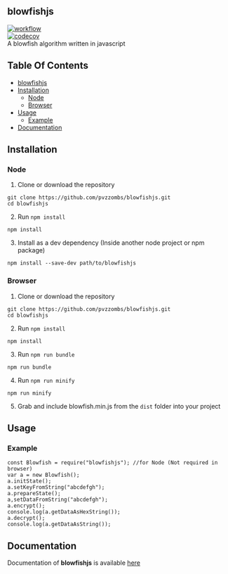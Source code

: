 ## blowfishjs
[![workflow](https://github.com/pvzzombs/blowfishjs/actions/workflows/node.js.yml/badge.svg)](https://github.com/pvzzombs/blowfishjs/actions)  
[![codecov](https://codecov.io/gh/pvzzombs/blowfishjs/graph/badge.svg?token=ls54UCvAE0)](https://codecov.io/gh/pvzzombs/blowfishjs)  
A blowfish algorithm written in javascript

<!-- omit in toc -->
## Table Of Contents
- [blowfishjs](#blowfishjs)
- [Installation](#installation)
  - [Node](#node)
  - [Browser](#browser)
- [Usage](#usage)
  - [Example](#example)
- [Documentation](#documentation)

## Installation
### Node
1. Clone or download the repository
```
git clone https://github.com/pvzzombs/blowfishjs.git
cd blowfishjs
```
2. Run `npm install`
```
npm install
```
3. Install as a dev dependency (Inside another node project or npm package)  
```
npm install --save-dev path/to/blowfishjs
```
### Browser
1. Clone or download the repository
```
git clone https://github.com/pvzzombs/blowfishjs.git
cd blowfishjs
```
2. Run `npm install`
```
npm install
```
3. Run `npm run bundle`
```
npm run bundle
```
4. Run `npm run minify`
```
npm run minify
```
5. Grab and include blowfish.min.js from the `dist` folder into your project

## Usage
### Example
```
const Blowfish = require("blowfishjs"); //for Node (Not required in browser)
var a = new Blowfish();
a.initState();
a.setKeyFromString("abcdefgh");
a.prepareState();
a,setDataFromString("abcdefgh");
a.encrypt();
console.log(a.getDataAsHexString());
a.decrypt();
console.log(a.getDataAsString());
```

## Documentation
Documentation of **blowfishjs** is available [here](DOCS.md)

